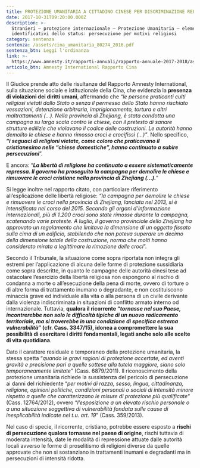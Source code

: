 ```yaml
---
title: PROTEZIONE UMANITARIA A CITTADINO CINESE PER DISCRIMINAZIONE RELIGIOSA
date: 2017-10-31T09:20:00.000Z
description: >-
  Stranieri – protezione internazionale – Protezione Umanitaria – elementi
  identificativi dello status: persecuzione per motivi religiosi
category: sentenza
sentenza: /assets/cina_umanitaria_80274_2016.pdf
sentenza_btn: Leggi l'ordinanza
link: >-
  https://www.amnesty.it/rapporti-annuali/rapporto-annuale-2017-2018/asia-e-pacifico/cina/
articolo_btn: Amnesty International Rapporto Cina
---
```

Il Giudice prende atto delle risultanze del Rapporto Amnesty International, sulla situazione sociale e istituzionale della Cina, che evidenzia la **presenza di violazioni dei diritti umani**, affermando che “_le persone praticanti culti religiosi vietati dallo Stato o senza il permesso dello Stato hanno rischiato vessazioni, detenzione arbitraria, imprigionamento, tortura e altri maltrattamenti (…). Nella provincia di Zhejiang, è stata condotta una campagna su larga scala contro le chiese, con il pretesto di sanare strutture edilizie che violavano il codice delle costruzioni. Le autorità hanno demolito le chiese e hanno rimosso croci e crocifissi (…)"_. Nello specifico, **“_i seguaci di religioni vietate, come coloro che praticavano il cristianesimo nelle “chiese domestiche”, hanno continuato a subire persecuzioni_**”.

E ancora: “**_La libertà di religione ha continuato a essere sistematicamente repressa. Il governo ha proseguito la campagna per demolire le chiese e rimuovere le croci cristiane nella provincia di Zhejiang (…)._**”

Si legge inoltre nel rapporto citato, con particolare riferimento all’esplicazione delle libertà religiose: _“la campagna per demolire le chiese e rimuovere le croci nella provincia di Zhejiang, lanciata nel 2013, si è intensificata nel corso del 2015. Secondo gli organi d’informazione internazionali, più di 1.200 croci sono state rimosse durante la campagna, scatenando varie proteste. A luglio, il governo provinciale dello Zhejiang ha approvato un regolamento che limitava la dimensione di un oggetto fissato sulla cima di un edificio, stabilendo che non poteva superare un decimo della dimensione totale della costruzione, norma che molti hanno considerato mirata a legittimare la rimozione delle croci_”.

Secondo il Tribunale, la situazione come sopra riportata non integra gli estremi per l’applicazione di alcuna delle forme di protezione sussidiaria come sopra descritte, in quanto le campagne delle autorità cinesi tese ad ostacolare l’esercizio della libertà religiosa non espongono al rischio di condanna a morte o all’esecuzione della pena di morte, ovvero di torture o di altre forma di trattamento inumano o degradante, e non costituiscono minaccia grave ed individuale alla vita o alla persona di un civile derivante dalla violenza indiscriminata in situazioni di conflitto armato interno od internazionale. Tuttavia, **qualora il ricorrente “_tornasse nel suo Paese, incontrerebbe non solo le difficoltà tipiche di un nuovo radicamento territoriale, ma si troverebbe in una condizione di specifica estrema vulnerabilità_” (cfr. Cass. 3347/15), idonea a compromettere la sua possibilità di esercitare i diritti fondamentali, legati anche solo alle scelte di vita quotidiana**.

Dato il carattere residuale e temporaneo della protezione umanitaria, la stessa spetta “_quando le gravi ragioni di protezione accertate, ed aventi gravità e precisione pari a quelle sottese alla tutela maggiore, siano solo temporaneamente limitate_” (Cass. 6879/2011). Il riconoscimento della protezione umanitaria richiede la sussistenza del pericolo di persecuzione ai danni del richiedente “_per motivi di razza, sesso, lingua, cittadinanza, religione, opinioni politiche, condizioni personali o sociali di intensità minore rispetto a quelle che caratterizzano le misure di protezione più qualificate_“ (Cass. 12764/2012), ovvero “_l’esposizione a un elevato rischio personale o a una situazione soggettiva di vulnerabilità fondata sulle cause di inesplicabilità indicate nel t.u. art. 19_” (Cass. 359/2013).

Nel caso di specie, il ricorrente, cristiano, potrebbe essere esposto a **rischi di persecuzione qualora tornasse nel paese di origine**, rischi tuttavia di moderata intensità, date le modalità di repressione attuate dalle autorità locali avverso le forme di proselitismo di religioni diverse da quelle approvate che non si sostanziano in trattamenti inumani e degradanti ma in persecuzioni di intensità ridotta.
